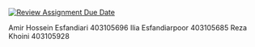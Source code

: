 [![Review Assignment Due Date](https://classroom.github.com/assets/deadline-readme-button-22041afd0340ce965d47ae6ef1cefeee28c7c493a6346c4f15d667ab976d596c.svg)](https://classroom.github.com/a/iDQJgb-p)

Amir Hossein Esfandiari 403105696
Ilia Esfandiarpoor  403105685 
Reza Khoini 403105928
